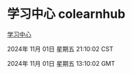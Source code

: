# 学习中心 colearnhub
[学习中心](http://219.139.197.74:56308/colearnhub/)

2024年 11月 01日 星期五 21:10:02 CST

2024年 11月 01日 星期五 13:10:02 GMT
